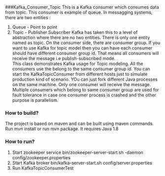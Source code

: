 ###Kafka_Consumer_Topic
This is a Kafka consumer which consumes data from topic. This consumer is example of queue.
In messagging systems, there are two entities : 
1. Queue - Point to point 
2. Topic - Publisher Subscriber
Kafka has taken this to a level of abstraction where there are no two entities. There is only one entity named as topic. On the consumer side, there are consumer group. 
If you want to use Kafka for topic model then you can have each consumer should have different consumer group id. That means all consumers will receive the message i.e publish-subscribed mode.    
This class demonstrates Kafka usage for Topic modeling. All the consumers use the belong to the same consumer group id. You can start the KafkaTopicConsumer from different hosts just to simulate production kind of scenario. YOu can just fork different Java processes on the same machine. Only one consumer will receive the message. Multiple consumers which belong to same consumer group are used for fault tolerance in case one consumer process is crashed and the other purpose is parallelism.

### How to build?

The project is based on maven and can be built using maven commands.
Run mvn install or run mvn package.
It requires Java 1.8

###  How to run?
1. Start zookeeper service
   bin/zookeeper-server-start.sh -daemon config/zookeeper.properties
2. Start Kafka broker
   bin/kafka-server-start.sh config/server.properties
3. Run KafkaTopicConsumerTest
